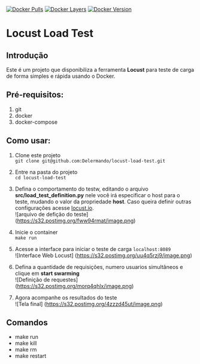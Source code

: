 [![Docker Pulls](https://img.shields.io/docker/pulls/delermando/locust-load-test.svg?maxAge=2592000)]() [![Docker Layers](https://images.microbadger.com/badges/image/delermando/locust-load-test:1.0.svg)](http://microbadger.com/images/delermando/locust-load-test:1.0 "Get your own image badge on microbadger.com") [![Docker Version](https://images.microbadger.com/badges/version/delermando/locust-load-test:1.0.svg)](http://microbadger.com/images/delermando/locust-load-test:1.0 "Get your own version badge on microbadger.com") 

# Locust Load Test  

## Introdução  
Este é um projeto que disponibiliza a ferramenta **Locust** para teste de carga de forma simples e rápida usando o Docker.

## Pré-requisitos:  
1. git
2. docker
3. docker-compose

## Como usar:  
1. Clone este projeto  
`git clone git@github.com:Delermando/locust-load-test.git`  

2. Entre na pasta do projeto  
    `cd locust-load-test`  

3. Defina o comportamento do testw, editando o arquivo **src/load_test_definition.py** nele você irá especificar o host para o teste, mudando o valor da propriedade **host**. Caso queira definir outras configurações acesse [locust.io](http://docs.locust.io/en/latest/).  
![arquivo de defição do teste]
(https://s32.postimg.org/fww94rmat/image.png)

4. Inicie o container  
    `make run`  

5. Acesse a interface para iniciar o teste de carga `localhost:8089`  
![Interface Web Locust]
(https://s32.postimg.org/uu4q5rzj9/image.png)

6. Defina a quantidade de requisições, numero usuarios simultâneos e clique em **start swarming**  
![Definição de requestes]
(https://s32.postimg.org/morq4qhlx/image.png)

7. Agora acompanhe os resultados do teste  
![Tela final]
(https://s32.postimg.org/4zzzd45ut/image.png)

## Comandos
- make run  
- make kill  
- make rm  
- make restart  
